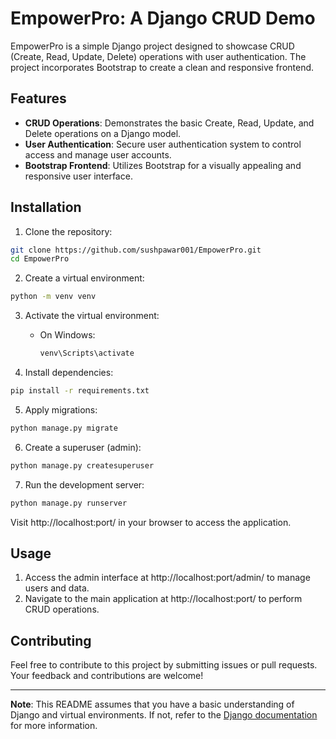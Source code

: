 # EmpowerPro: A Django CRUD Demo

EmpowerPro is a simple Django project designed to showcase CRUD (Create, Read, Update, Delete) operations with user authentication. The project incorporates Bootstrap to create a clean and responsive frontend.

## Features

- **CRUD Operations**: Demonstrates the basic Create, Read, Update, and Delete operations on a Django model.
- **User Authentication**: Secure user authentication system to control access and manage user accounts.
- **Bootstrap Frontend**: Utilizes Bootstrap for a visually appealing and responsive user interface.

## Installation

1. Clone the repository:

```bash
git clone https://github.com/sushpawar001/EmpowerPro.git
cd EmpowerPro
```

2. Create a virtual environment:

```bash
python -m venv venv
```

3. Activate the virtual environment:

   - On Windows:

     ```bash
     venv\Scripts\activate
     ```

4. Install dependencies:

```bash
pip install -r requirements.txt
```

5. Apply migrations:

```bash
python manage.py migrate
```

6. Create a superuser (admin):

```bash
python manage.py createsuperuser
```

7. Run the development server:

```bash
python manage.py runserver
```

Visit http://localhost:port/ in your browser to access the application.

## Usage

1. Access the admin interface at http://localhost:port/admin/ to manage users and data.
2. Navigate to the main application at http://localhost:port/ to perform CRUD operations.

## Contributing

Feel free to contribute to this project by submitting issues or pull requests. Your feedback and contributions are welcome!

---

**Note**: This README assumes that you have a basic understanding of Django and virtual environments. If not, refer to the [Django documentation](https://docs.djangoproject.com/) for more information.
